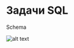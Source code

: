 # Задачи SQL

Schema

![alt text](https://habrastorage.org/webt/lw/4k/mm/lw4kmmf6abadgz5cdtaf2jsggyu.gif "Схема")
